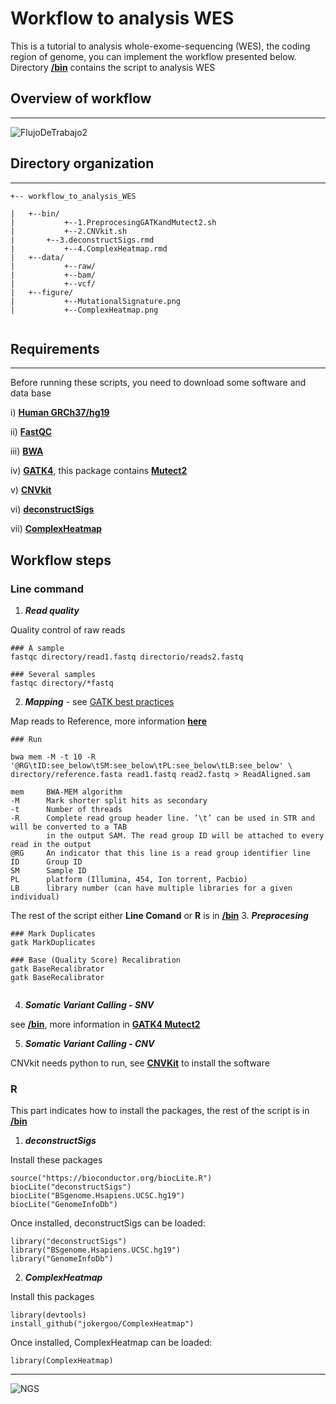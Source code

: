 # **Workflow to analysis WES**

This is a tutorial to analysis whole-exome-sequencing (WES), the coding region of genome, you can implement the workflow presented below. Directory [**/bin**](https://github.com/Martinez-Gregorio-Hector/workflow_to_analysis_WES/tree/master/bin) contains the script to analysis WES

## Overview of workflow
---

![FlujoDeTrabajo2](https://user-images.githubusercontent.com/53798505/63644484-9ef5dc00-c6af-11e9-9f0d-935508b21613.png)



## Directory organization
---

```
+-- workflow_to_analysis_WES

|	+--bin/
|	        +--1.PreprocesingGATKandMutect2.sh
|	        +--2.CNVkit.sh
| 		+--3.deconstructSigs.rmd
|	        +--4.ComplexHeatmap.rmd
|	+--data/
|	        +--raw/
|	        +--bam/
|	        +--vcf/
|	+--figure/
|	        +--MutationalSignature.png
|	        +--ComplexHeatmap.png


```


## Requirements
---
Before running these scripts, you need to download some software and data base


  i) [**Human GRCh37/hg19**](http://hgdownload.cse.ucsc.edu/downloads.html#human)
  
  ii) [**FastQC**](https://github.com/s-andrews/FastQC) 
  
  iii) [**BWA**](https://github.com/lh3/bwa)
  
  iv) [**GATK4**](https://github.com/broadinstitute/gatk#running), this package contains [**Mutect2**](https://www.nature.com/articles/nbt.2514)
  
  v) [**CNVkit**](https://github.com/etal/cnvkit)
  
  vi) [**deconstructSigs**](https://github.com/raerose01/deconstructSigs)
  
  vii) [**ComplexHeatmap**](https://github.com/jokergoo/ComplexHeatmap)



Workflow steps
---

  ### Line command 

  1. **_Read quality_**

Quality control of raw reads

```
### A sample
fastqc directory/read1.fastq directorio/reads2.fastq

### Several samples
fastqc directory/*fastq

``` 

  2. **_Mapping_** - see [GATK best practices](https://software.broadinstitute.org/gatk/best-practices/about)

Map reads to Reference, more information [**here**](https://gatkforums.broadinstitute.org/gatk/discussion/4805/how-to-use-bwa-mem-for-paired-end-illumina-reads)

```
### Run

bwa mem -M -t 10 -R '@RG\tID:see_below\tSM:see_below\tPL:see_below\tLB:see_below' \
directory/reference.fasta read1.fastq read2.fastq > ReadAligned.sam

mem     BWA-MEM algorithm
-M      Mark shorter split hits as secondary
-t      Number of threads
-R      Complete read group header line. ’\t’ can be used in STR and will be converted to a TAB 
        in the output SAM. The read group ID will be attached to every read in the output
@RG     An indicator that this line is a read group identifier line
ID      Group ID
SM      Sample ID
PL      platform (Illumina, 454, Ion torrent, Pacbio)
LB      library number (can have multiple libraries for a given individual)
``` 

The rest of the script either **Line Comand** or **R** is in [**/bin**](https://github.com/Martinez-Gregorio-Hector/workflow_to_analysis_WES/tree/master/bin)
  3. **_Preprocesing_**
  
 ```
### Mark Duplicates
gatk MarkDuplicates

### Base (Quality Score) Recalibration
 gatk BaseRecalibrator
 gatk BaseRecalibrator


``` 
  
  4. **_Somatic Variant Calling - SNV_**
  
  see [**/bin**](https://github.com/Martinez-Gregorio-Hector/workflow_to_analysis_WES/tree/master/bin), more information in [**GATK4 Mutect2**](https://gatkforums.broadinstitute.org/gatk/discussion/11136/how-to-call-somatic-mutations-using-gatk4-mutect2-deprecated)
  
  
  5. **_Somatic Variant Calling - CNV_**
  
 CNVkit needs python to run, see [**CNVKit**](https://github.com/etal/cnvkit) to install the software
  


   ### R
 
 This part indicates how to install the packages, the rest of the script is in [**/bin**](https://github.com/Martinez-Gregorio-Hector/workflow_to_analysis_WES/tree/master/bin)
 
  1. **_deconstructSigs_**
  
  Install these packages 
```
source("https://bioconductor.org/biocLite.R")
biocLite("deconstructSigs")
biocLite("BSgenome.Hsapiens.UCSC.hg19")
biocLite("GenomeInfoDb")

``` 
Once installed, deconstructSigs can be loaded:

```
library("deconstructSigs")
library("BSgenome.Hsapiens.UCSC.hg19")
library("GenomeInfoDb")

``` 


  2. **_ComplexHeatmap_**
  
Install this packages 
```
library(devtools)
install_github("jokergoo/ComplexHeatmap")

``` 
Once installed, ComplexHeatmap can be loaded:

```
library(ComplexHeatmap)

``` 

---
![NGS](https://user-images.githubusercontent.com/53798505/63645404-403a5d80-c6c3-11e9-83fb-8c6dfbb2698c.png)
